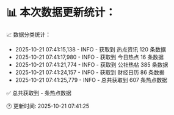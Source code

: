 📊 本次数据更新统计：
==========================

📈 数据分类统计：
- 2025-10-21 07:41:15,138 - INFO - 获取到 热点资讯 120 条数据
- 2025-10-21 07:41:17,980 - INFO - 获取到 今日热点 16 条数据
- 2025-10-21 07:41:21,774 - INFO - 获取到 公社热帖 385 条数据
- 2025-10-21 07:41:24,157 - INFO - 获取到 财经日历 86 条数据
- 2025-10-21 07:41:25,779 - INFO - 总共获取到 607 条热点数据

✅ 总共获取到 - 条热点数据

🕐 更新时间: 2025-10-21 07:41:25
